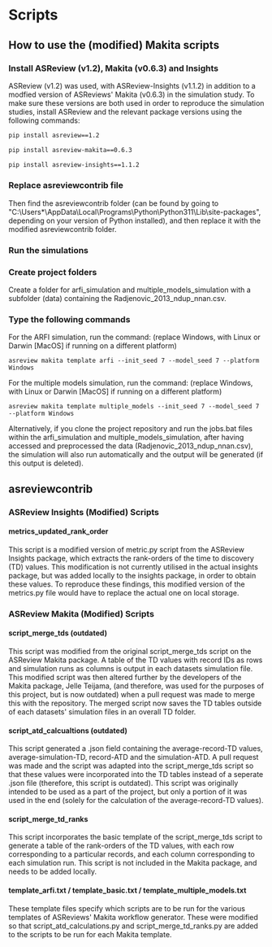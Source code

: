 # Scripts

## How to use the (modified) Makita scripts

### Install ASReview (v1.2), Makita (v0.6.3) and Insights 

ASReview (v1.2) was used, with ASReview-Insights (v1.1.2) in addition to a modfied version of ASReviews' Makita (v0.6.3) in the simulation study. To make sure these versions are both used in order to reproduce the simulation studies, install ASReview and the relevant package versions using the following commands:


````bash
pip install asreview==1.2
````

````bash
pip install asreview-makita==0.6.3
````
````bash
pip install asreview-insights==1.1.2
````

### Replace asreviewcontrib file

Then find the asreviewcontrib folder (can be found by going to "C:\Users\*\AppData\Local\Programs\Python\Python311\Lib\site-packages", depending on your version of Python installed), and then replace it with the modified asreviewcontrib folder.

### Run the simulations

### Create project folders 

Create a folder for arfi_simulation and multiple_models_simulation with a subfolder (data) containing the Radjenovic_2013_ndup_nnan.csv. 

### Type the following commands 

For the ARFI simulation, run the command: (replace Windows, with Linux or Darwin [MacOS] if running on a different platform)

````batch
asreview makita template arfi --init_seed 7 --model_seed 7 --platform Windows
````

For the multiple models simulation, run the command: (replace Windows, with Linux or Darwin [MacOS] if running on a different platform)

````batch
asreview makita template multiple_models --init_seed 7 --model_seed 7 --platform Windows
````

Alternatively, if you clone the project repository and run the jobs.bat files within the arfi_simulation and multiple_models_simulation, after having accessed and preprocessed the data (Radjenovic_2013_ndup_nnan.csv), the simulation will also run automatically and the output will be generated (if this output is deleted). 

## asreviewcontrib 

### ASReview Insights (Modified) Scripts 

#### metrics_updated_rank_order 

This script is a modified version of metric.py script from the ASReview Insights package, which extracts the rank-orders of the time to discovery (TD) values. This modification is not currently utilised in the actual insights package, but was added locally to
the insights package, in order to obtain these values. To reproduce these findings, this modified version of the metrics.py file would have to replace the actual one on local storage. 

### ASReview Makita (Modified) Scripts 

#### script_merge_tds (outdated)

This script was modified from the original script_merge_tds script on the ASReview Makita package. A table of the TD values with record IDs as rows and simulation runs as columns is output in each datasets simulation file. This modified script was then altered further by the developers of the Makita 
package, Jelle Teijama, (and therefore, was used for the purposes of this project, but is now outdated) when a pull request was made to merge this with the repository. The merged script now saves the TD 
tables outside of each datasets' simulation files in an overall TD folder. 

#### script_atd_calcualtions (outdated)

This script generated a .json field containing the average-record-TD values, average-simulation-TD, record-ATD and the simulation-ATD. A pull request was made and the script was adapted 
into the script_merge_tds script so that these values were incorporated into the TD tables instead of a seperate .json file (therefore, this script is outdated). This script was originally
intended to be used as a part of the project, but only a portion of it was used in the end (solely for the calculation of the average-record-TD values). 

#### script_merge_td_ranks

This script incorporates the basic template of the script_merge_tds script to generate a table of the rank-orders of the TD values, with each row corresponding to a particular records, and 
each column corresponding to each simulation run. This script is not included in the Makita package, and needs to be added locally. 

#### template_arfi.txt / template_basic.txt / template_multiple_models.txt

These template files specify which scripts are to be run for the various templates of ASReviews' Makita workflow generator. These were modified so that script_atd_calculations.py and script_merge_td_ranks.py are added to the scripts to be run for each Makita template. 
